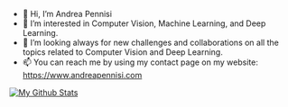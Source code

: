- 👋 Hi, I’m Andrea Pennisi
- 👀 I’m interested in Computer Vision, Machine Learning, and Deep Learning.
- 💞️ I’m looking always for new challenges and collaborations on all the topics related to Computer Vision and Deep Learning.
- 📫 You can reach me by using my contact page on my website: https://www.andreapennisi.com

[![My Github Stats](https://github-readme-stats.vercel.app/api?username=apennisi&theme=radical&show_icons=true)](https://github.com/apennisi/)
<!---
apennisi/apennisi is a ✨ special ✨ repository because its `README.md` (this file) appears on your GitHub profile.
You can click the Preview link to take a look at your changes.
--->
